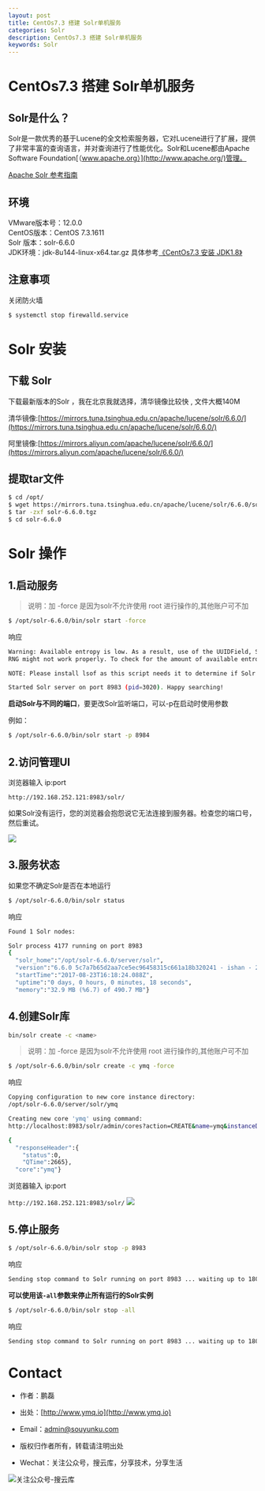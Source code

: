 ```yaml
---
layout: post
title: CentOs7.3 搭建 Solr单机服务
categories: Solr
description: CentOs7.3 搭建 Solr单机服务
keywords: Solr
---
```


#  CentOs7.3 搭建 Solr单机服务

## Solr是什么？
Solr是一款优秀的基于Lucene的全文检索服务器，它对Lucene进行了扩展，提供了非常丰富的查询语言，并对查询进行了性能优化。Solr和Lucene都由Apache Software Foundation[（www.apache.org）](http://www.apache.org/)管理。

[Apache Solr 参考指南](http://lucene.apache.org/solr/guide/6_6/about-this-guide.html)

## 环境

VMware版本号：12.0.0<br/>
CentOS版本：CentOS 7.3.1611<br/>
Solr 版本：solr-6.6.0<br/>
JDK环境：jdk-8u144-linux-x64.tar.gz  具体参考[《CentOs7.3 安装 JDK1.8》](https://segmentfault.com/a/1190000010716919) <br/> 

## 注意事项
 
关闭防火墙

```sh
$ systemctl stop firewalld.service 
```

# Solr 安装

## 下载 Solr

下载最新版本的Solr ，我在北京我就选择，清华镜像比较快 , 文件大概140M

清华镜像:[https://mirrors.tuna.tsinghua.edu.cn/apache/lucene/solr/6.6.0/](https://mirrors.tuna.tsinghua.edu.cn/apache/lucene/solr/6.6.0/)
 
阿里镜像:[https://mirrors.aliyun.com/apache/lucene/solr/6.6.0/](https://mirrors.aliyun.com/apache/lucene/solr/6.6.0/)


## 提取tar文件

```sh
$ cd /opt/
$ wget https://mirrors.tuna.tsinghua.edu.cn/apache/lucene/solr/6.6.0/solr-6.6.0.tgz
$ tar -zxf solr-6.6.0.tgz 
$ cd solr-6.6.0
```


# Solr 操作

## 1.启动服务

 > 说明：加 -force 是因为solr不允许使用 root 进行操作的,其他账户可不加
 
```sh
$ /opt/solr-6.6.0/bin/solr start -force
```

响应

```sh
Warning: Available entropy is low. As a result, use of the UUIDField, SSL, or any other features that require
RNG might not work properly. To check for the amount of available entropy, use 'cat /proc/sys/kernel/random/entropy_avail'.

NOTE: Please install lsof as this script needs it to determine if Solr is listening on port 8983.

Started Solr server on port 8983 (pid=3020). Happy searching!
```

**启动Solr与不同的端口**，要更改Solr监听端口，可以-p在启动时使用参数

例如：

```sh
$ /opt/solr-6.6.0/bin/solr start -p 8984
```


## 2.访问管理UI

浏览器输入 ip:port

`http://192.168.252.121:8983/solr/`	

如果Solr没有运行，您的浏览器会抱怨说它无法连接到服务器。检查您的端口号，然后重试。

<img src="/images/2017/Solr/solr-admin.png"  />

## 3.服务状态

如果您不确定Solr是否在本地运行

```sh
$ /opt/solr-6.6.0/bin/solr status
```

响应
```sh
Found 1 Solr nodes: 

Solr process 4177 running on port 8983
{
  "solr_home":"/opt/solr-6.6.0/server/solr",
  "version":"6.6.0 5c7a7b65d2aa7ce5ec96458315c661a18b320241 - ishan - 2017-05-30 07:32:53",
  "startTime":"2017-08-23T16:18:24.088Z",
  "uptime":"0 days, 0 hours, 0 minutes, 18 seconds",
  "memory":"32.9 MB (%6.7) of 490.7 MB"}
```

## 4.创建Solr库

```sh
bin/solr create -c <name>
```

 > 说明：加 -force 是因为solr不允许使用 root 进行操作的,其他账户可不加
 
```sh
$ /opt/solr-6.6.0/bin/solr create -c ymq -force
```

响应

```sh
Copying configuration to new core instance directory:
/opt/solr-6.6.0/server/solr/ymq

Creating new core 'ymq' using command:
http://localhost:8983/solr/admin/cores?action=CREATE&name=ymq&instanceDir=ymq

{
  "responseHeader":{
    "status":0,
    "QTime":2665},
  "core":"ymq"}
```
 
浏览器输入 ip:port

`http://192.168.252.121:8983/solr/`	
<img src="/images/2017/Solr/solr-ymq-core.png"  />


## 5.停止服务

```sh
$ /opt/solr-6.6.0/bin/solr stop -p 8983
```

响应

```sh
Sending stop command to Solr running on port 8983 ... waiting up to 180 seconds to allow Jetty process 3554 to stop gracefully.
```

**可以使用该`-all`参数来停止所有运行的Solr实例**

```sh
$ /opt/solr-6.6.0/bin/solr stop -all
```

响应
```sh
Sending stop command to Solr running on port 8983 ... waiting up to 180 seconds to allow Jetty process 3249 to stop gracefully.
```

 
# Contact

 - 作者：鹏磊  
 - 出处：[http://www.ymq.io](http://www.ymq.io)  
 - Email：[admin@souyunku.com](admin@souyunku.com)  
   
   
 - 版权归作者所有，转载请注明出处
 - Wechat：关注公众号，搜云库，分享技术，分享生活
 
![关注公众号-搜云库](http://www.ymq.io/images/souyunku.png "搜云库")

